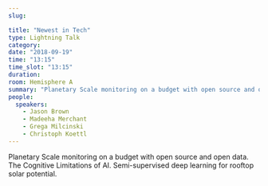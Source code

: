 ```yaml
---
slug:

title: "Newest in Tech"
type: Lightning Talk
category:
date: "2018-09-19"
time: "13:15"
time_slot: "13:15"
duration:
room: Hemisphere A
summary: "Planetary Scale monitoring on a budget with open source and open data. The Cognitive Limitations of AI. Semi-supervised deep learning for rooftop solar potential."
people:
  speakers:
    - Jason Brown
    - Madeeha Merchant
    - Grega Milcinski
    - Christoph Koettl
---
```

Planetary Scale monitoring on a budget with open source and open data. The Cognitive Limitations of AI. Semi-supervised deep learning for rooftop solar potential.
